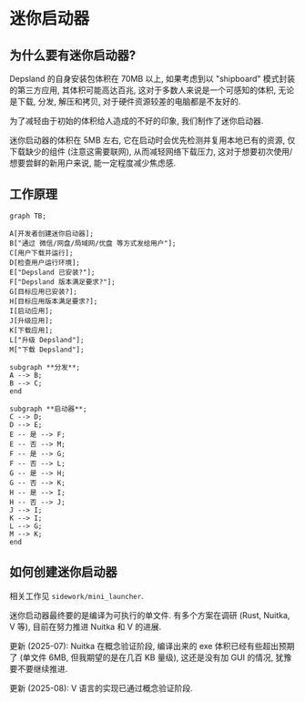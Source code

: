 # 迷你启动器

## 为什么要有迷你启动器?

Depsland 的自身安装包体积在 70MB 以上, 如果考虑到以 "shipboard" 模式封装的第三方应用, 其体积可能高达百兆, 这对于多数人来说是一个可感知的体积, 无论是下载, 分发, 解压和拷贝, 对于硬件资源较差的电脑都是不友好的.

为了减轻由于初始的体积给人造成的不好的印象, 我们制作了迷你启动器.

迷你启动器的体积在 5MB 左右, 它在启动时会优先检测并复用本地已有的资源, 仅下载缺少的组件 (注意这需要联网), 从而减轻网络下载压力, 这对于想要初次使用/想要尝鲜的新用户来说, 能一定程度减少焦虑感.

## 工作原理

```mermaid
graph TB;

A[开发者创建迷你启动器];
B["通过 微信/网盘/局域网/优盘 等方式发给用户"];
C[用户下载并运行];
D[检查用户运行环境];
E["Depsland 已安装?"];
F["Depsland 版本满足要求?"];
G[目标应用已安装?];
H[目标应用版本满足要求?];
I[启动应用];
J[升级应用];
K[下载应用];
L["升级 Depsland"];
M["下载 Depsland"];

subgraph **分发**;
A --> B;
B --> C;
end

subgraph **启动器**;
C --> D;
D --> E;
E -- 是 --> F;
E -- 否 --> M;
F -- 是 --> G;
F -- 否 --> L;
G -- 是 --> H;
G -- 否 --> K;
H -- 是 --> I;
H -- 否 --> J;
J --> I;
K --> I;
L --> G;
M --> K;
end
```

## 如何创建迷你启动器

相关工作见 `sidework/mini_launcher`.

迷你启动器最终要的是编译为可执行的单文件. 有多个方案在调研 (Rust, Nuitka, V 等), 目前在努力推进 Nuitka 和 V 的进展.

更新 (2025-07): Nuitka 在概念验证阶段, 编译出来的 exe 体积已经有些超出预期了 (单文件 6MB, 但我期望的是在几百 KB 量级), 这还是没有加 GUI 的情况, 犹豫要不要继续推进.

更新 (2025-08): V 语言的实现已通过概念验证阶段.

